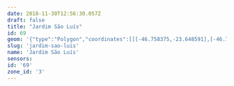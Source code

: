 ```yaml
---
date: 2018-11-30T12:56:30.057Z
draft: false
title: "Jardim São Luís"
id: 69
geom: '{"type":"Polygon","coordinates":[[[-46.758375,-23.648591],[-46.758119,-23.648632],[-46.754759,-23.648603],[-46.753718,-23.648741],[-46.753511,-23.648825],[-46.753502,-23.649047],[-46.752725,-23.649194],[-46.753505,-23.651548],[-46.753791,-23.651873],[-46.754799,-23.653641],[-46.754857,-23.654157],[-46.755168,-23.654479],[-46.755449,-23.655266],[-46.755776,-23.655567],[-46.755985,-23.656019],[-46.756207,-23.656288],[-46.756331,-23.656607],[-46.756779,-23.657131],[-46.756807,-23.657399],[-46.756611,-23.657774],[-46.756586,-23.658024],[-46.757074,-23.658587],[-46.757498,-23.65875],[-46.757897,-23.659277],[-46.757894,-23.659739],[-46.757687,-23.660012],[-46.757685,-23.660131],[-46.758255,-23.661456],[-46.758221,-23.661785],[-46.758827,-23.66231],[-46.75963,-23.663451],[-46.760164,-23.663866],[-46.760467,-23.663996],[-46.760972,-23.664373],[-46.761601,-23.665443],[-46.76178,-23.665954],[-46.761733,-23.666587],[-46.761582,-23.666988],[-46.761538,-23.668198],[-46.761856,-23.66906],[-46.762059,-23.669174],[-46.762146,-23.669327],[-46.76214,-23.669831],[-46.761716,-23.669888],[-46.761015,-23.670249],[-46.760357,-23.670722],[-46.759953,-23.671277],[-46.759828,-23.671623],[-46.759721,-23.672706],[-46.75894,-23.674443],[-46.758729,-23.675693],[-46.757102,-23.67549],[-46.756505,-23.675356],[-46.756162,-23.675192],[-46.753692,-23.675714],[-46.750883,-23.675834],[-46.750006,-23.675985],[-46.749601,-23.676293],[-46.749543,-23.676436],[-46.749751,-23.677641],[-46.749902,-23.678085],[-46.750345,-23.67865],[-46.750415,-23.679402],[-46.750296,-23.679662],[-46.749542,-23.680218],[-46.74893,-23.681527],[-46.748978,-23.681831],[-46.749361,-23.682829],[-46.750911,-23.684285],[-46.751263,-23.684684],[-46.752108,-23.685083],[-46.752602,-23.685466],[-46.753135,-23.685964],[-46.753683,-23.686665],[-46.753629,-23.686812],[-46.753041,-23.687517],[-46.752651,-23.688163],[-46.75246,-23.688563],[-46.752358,-23.688984],[-46.751732,-23.690025],[-46.751628,-23.690604],[-46.751887,-23.69129],[-46.752081,-23.69151],[-46.753643,-23.692613],[-46.755657,-23.694395],[-46.755884,-23.695059],[-46.756097,-23.696027],[-46.756479,-23.696971],[-46.756525,-23.69741],[-46.756427,-23.697851],[-46.756161,-23.698501],[-46.755777,-23.699142],[-46.755135,-23.699566],[-46.753377,-23.700148],[-46.752807,-23.700429],[-46.750172,-23.701011],[-46.749502,-23.70101],[-46.750391,-23.70316],[-46.75126,-23.705027],[-46.750389,-23.705432],[-46.750326,-23.705306],[-46.748935,-23.705803],[-46.747935,-23.706044],[-46.748219,-23.706883],[-46.748179,-23.706976],[-46.748751,-23.708699],[-46.749019,-23.711402],[-46.74748,-23.714081],[-46.744535,-23.716708],[-46.742172,-23.72074],[-46.739629,-23.723289],[-46.735792,-23.725332],[-46.729321,-23.725971],[-46.729404,-23.723096],[-46.727823,-23.71903],[-46.722249,-23.711219],[-46.721165,-23.708389],[-46.721147,-23.706925],[-46.721691,-23.705361],[-46.723961,-23.700366],[-46.725316,-23.695451],[-46.726824,-23.671768],[-46.72685,-23.671556],[-46.727165,-23.671463],[-46.72732,-23.671516],[-46.727383,-23.671209],[-46.727359,-23.670962],[-46.727524,-23.670757],[-46.726478,-23.669972],[-46.725468,-23.669365],[-46.724997,-23.668876],[-46.723294,-23.662922],[-46.722214,-23.658527],[-46.721617,-23.657456],[-46.721284,-23.657175],[-46.720897,-23.656997],[-46.719574,-23.656817],[-46.720677,-23.655504],[-46.722423,-23.653584],[-46.725197,-23.650104],[-46.725794,-23.649124],[-46.726057,-23.648361],[-46.726357,-23.647063],[-46.726416,-23.64651],[-46.726358,-23.644469],[-46.72827,-23.644268],[-46.730137,-23.644184],[-46.731743,-23.643765],[-46.735016,-23.643199],[-46.736481,-23.642805],[-46.739394,-23.642318],[-46.739735,-23.642151],[-46.74011,-23.642061],[-46.741351,-23.641909],[-46.741771,-23.641779],[-46.742556,-23.6419],[-46.743164,-23.641839],[-46.745875,-23.64098],[-46.74647,-23.640598],[-46.746956,-23.640481],[-46.747057,-23.640523],[-46.747309,-23.642521],[-46.74751,-23.642912],[-46.747855,-23.64328],[-46.747758,-23.643339],[-46.748405,-23.643862],[-46.749709,-23.644698],[-46.750484,-23.645114],[-46.751103,-23.645303],[-46.751616,-23.645328],[-46.752073,-23.645425],[-46.75312,-23.645912],[-46.753659,-23.645929],[-46.754803,-23.64581],[-46.755267,-23.645882],[-46.756253,-23.646157],[-46.756622,-23.646369],[-46.7578,-23.64725],[-46.758233,-23.647893],[-46.758375,-23.648591]]]}'
slug: 'jardim-sao-luis'
name: 'Jardim São Luís'
sensors:
id: '69'
zone_id: '3'
---
```

		
